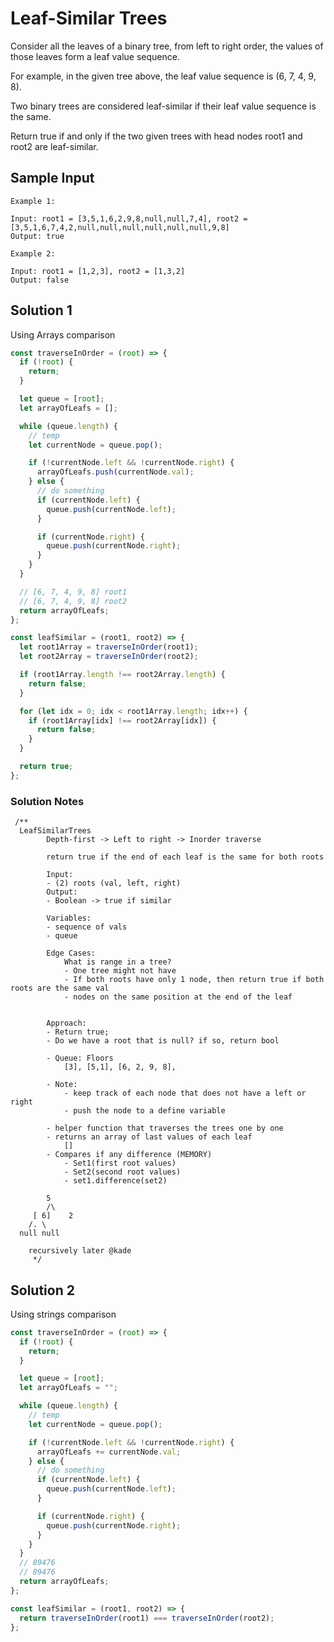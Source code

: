 # Leaf-Similar Trees

Consider all the leaves of a binary tree, from left to right order, the values of those leaves form a leaf value sequence.

For example, in the given tree above, the leaf value sequence is (6, 7, 4, 9, 8).

Two binary trees are considered leaf-similar if their leaf value sequence is the same.

Return true if and only if the two given trees with head nodes root1 and root2 are leaf-similar.

## Sample Input

```
Example 1:

Input: root1 = [3,5,1,6,2,9,8,null,null,7,4], root2 = [3,5,1,6,7,4,2,null,null,null,null,null,null,9,8]
Output: true

Example 2:

Input: root1 = [1,2,3], root2 = [1,3,2]
Output: false
```

## Solution 1

Using Arrays comparison

```js
const traverseInOrder = (root) => {
  if (!root) {
    return;
  }

  let queue = [root];
  let arrayOfLeafs = [];

  while (queue.length) {
    // temp
    let currentNode = queue.pop();

    if (!currentNode.left && !currentNode.right) {
      arrayOfLeafs.push(currentNode.val);
    } else {
      // do something
      if (currentNode.left) {
        queue.push(currentNode.left);
      }

      if (currentNode.right) {
        queue.push(currentNode.right);
      }
    }
  }

  // [6, 7, 4, 9, 8] root1
  // [6, 7, 4, 9, 8] root2
  return arrayOfLeafs;
};

const leafSimilar = (root1, root2) => {
  let root1Array = traverseInOrder(root1);
  let root2Array = traverseInOrder(root2);

  if (root1Array.length !== root2Array.length) {
    return false;
  }

  for (let idx = 0; idx < root1Array.length; idx++) {
    if (root1Array[idx] !== root2Array[idx]) {
      return false;
    }
  }

  return true;
};
```

### Solution Notes

```
 /**
  LeafSimilarTrees
        Depth-first -> Left to right -> Inorder traverse

        return true if the end of each leaf is the same for both roots

        Input:
        - (2) roots (val, left, right)
        Output:
        - Boolean -> true if similar

        Variables:
        - sequence of vals
        - queue

        Edge Cases:
            What is range in a tree?
            - One tree might not have
            - If both roots have only 1 node, then return true if both roots are the same val
            - nodes on the same position at the end of the leaf


        Approach:
        - Return true;
        - Do we have a root that is null? if so, return bool

        - Queue: Floors
            [3], [5,1], [6, 2, 9, 8],

        - Note:
            - keep track of each node that does not have a left or right
            - push the node to a define variable

        - helper function that traverses the trees one by one
        - returns an array of last values of each leaf
            []
        - Compares if any difference (MEMORY)
            - Set1(first root values)
            - Set2(second root values)
            - set1.difference(set2)

        5
        /\
     [ 6]    2
    /. \
  null null

    recursively later @kade
     */
```

## Solution 2

Using strings comparison

```js
const traverseInOrder = (root) => {
  if (!root) {
    return;
  }

  let queue = [root];
  let arrayOfLeafs = "";

  while (queue.length) {
    // temp
    let currentNode = queue.pop();

    if (!currentNode.left && !currentNode.right) {
      arrayOfLeafs += currentNode.val;
    } else {
      // do something
      if (currentNode.left) {
        queue.push(currentNode.left);
      }

      if (currentNode.right) {
        queue.push(currentNode.right);
      }
    }
  }
  // 89476
  // 89476
  return arrayOfLeafs;
};

const leafSimilar = (root1, root2) => {
  return traverseInOrder(root1) === traverseInOrder(root2);
};
```
